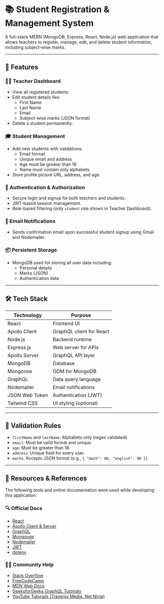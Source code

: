 # 📚 Student Registration & Management System

A full-stack MERN (MongoDB, Express, React, Node.js) web application that allows teachers to register, manage, edit, and delete student information, including subject-wise marks.

---

## 🚀 Features

### 👩‍🏫 Teacher Dashboard
- View all registered students.
- Edit student details like:
  - First Name
  - Last Name
  - Email
  - Subject-wise marks (JSON format)
- Delete a student permanently.

### 🎓 Student Management
- Add new students with validations:
  - Email format
  - Unique email and address
  - Age must be greater than 18
  - Name must contain only alphabets
- Store profile picture URL, address, and age.

### 🔐 Authentication & Authorization
- Secure login and signup for both teachers and students.
- JWT-based session management.
- Role-based filtering (only `student` role shown in Teacher Dashboard).

### 📨 Email Notifications
- Sends confirmation email upon successful student signup using Gmail and Nodemailer.

### 📦 Persistent Storage
- MongoDB used for storing all user data including:
  - Personal details
  - Marks (JSON)
  - Authentication data

---

## 🛠️ Tech Stack

| Technology     | Purpose                     |
|----------------|-----------------------------|
| React          | Frontend UI                 |
| Apollo Client  | GraphQL client for React    |
| Node.js        | Backend runtime             |
| Express.js     | Web server for APIs         |
| Apollo Server  | GraphQL API layer           |
| MongoDB        | Database                    |
| Mongoose       | ODM for MongoDB             |
| GraphQL        | Data query language         |
| Nodemailer     | Email notifications         |
| JSON Web Token | Authentication (JWT)        |
| Tailwind CSS   | UI styling (optional)       |

---

## 🧪 Validation Rules

- `firstName` and `lastName`: Alphabets only (regex validated).
- `email`: Must be valid format and unique.
- `age`: Must be greater than 18.
- `address`: Unique field for every user.
- `marks`: Accepts JSON format (e.g., `{ "math": 80, "english": 90 }`).


---

## 🔗 Resources & References

The following tools and online documentation were used while developing this application:

### 🔍 Official Docs
- [React](https://reactjs.org/docs/getting-started.html)
- [Apollo Client & Server](https://www.apollographql.com/docs/)
- [GraphQL](https://graphql.org/)
- [Mongoose](https://mongoosejs.com/docs/)
- [Nodemailer](https://nodemailer.com/about/)
- [JWT](https://jwt.io/introduction/)
- [dotenv](https://www.npmjs.com/package/dotenv)

### 🧑‍💻 Community Help
- [Stack Overflow](https://stackoverflow.com/)
- [FreeCodeCamp](https://www.freecodecamp.org/)
- [MDN Web Docs](https://developer.mozilla.org/)
- [GeeksforGeeks GraphQL Tutorials](https://www.geeksforgeeks.org/graphql/)
- [YouTube Tutorials (Traversy Media, Net Ninja)](https://www.youtube.com/)


